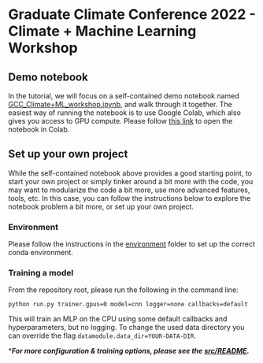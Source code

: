 # Graduate Climate Conference 2022 - Climate + Machine Learning Workshop

## Demo notebook

In the tutorial, we will focus on a self-contained demo notebook 
named [GCC_Climate+ML_workshop.ipynb](GCC_Climate+ML_workshop.ipynb), and walk through it together.
The easiest way of running the notebook is to use Google Colab, which also gives you access to GPU compute.
Please follow [this link](https://colab.research.google.com/github/salvaRC/GCC22-climate-machine-learning-workshop/blob/main/GCC_Climate%2BML_workshop.ipynb) to open the notebook in Colab.


## Set up your own project
While the self-contained notebook above provides a good starting point, 
to start your own project or simply tinker around a bit more with the code, you may want
to modularize the code a bit more, use more advanced features, tools, etc.
In this case, you can follow the instructions below to explore the notebook problem a bit more, or set up your own project.


### Environment
Please follow the instructions in the [environment](environment/) folder to set up the correct conda environment.


### Training a model

From the repository root, please run the following in the command line:    

    python run.py trainer.gpus=0 model=cnn logger=none callbacks=default

This will train an MLP on the CPU using some default callbacks and hyperparameters, but no logging.
To change the used data directory you can override the flag ``datamodule.data_dir=YOUR-DATA-DIR``.

****For more configuration & training options, please see the [src/README](src/README.md).***
